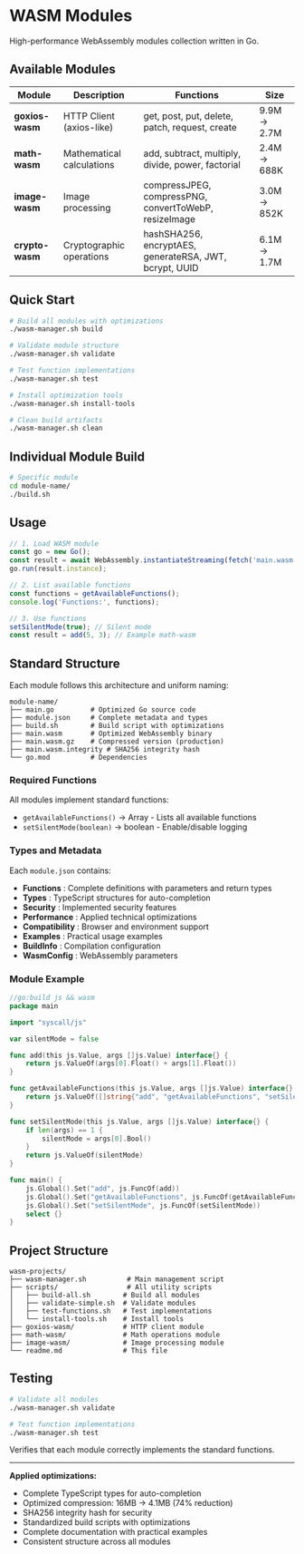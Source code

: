 # WASM Modules

High-performance WebAssembly modules collection written in Go.

## Available Modules

| Module | Description | Functions | Size |
|--------|-------------|-----------|--------|
| **goxios-wasm** | HTTP Client (axios-like) | get, post, put, delete, patch, request, create | 9.9M → 2.7M |
| **math-wasm** | Mathematical calculations | add, subtract, multiply, divide, power, factorial | 2.4M → 688K |
| **image-wasm** | Image processing | compressJPEG, compressPNG, convertToWebP, resizeImage | 3.0M → 852K |
| **crypto-wasm** | Cryptographic operations | hashSHA256, encryptAES, generateRSA, JWT, bcrypt, UUID | 6.1M → 1.7M |

## Quick Start

```bash
# Build all modules with optimizations
./wasm-manager.sh build

# Validate module structure
./wasm-manager.sh validate

# Test function implementations  
./wasm-manager.sh test

# Install optimization tools
./wasm-manager.sh install-tools

# Clean build artifacts
./wasm-manager.sh clean
```

## Individual Module Build

```bash
# Specific module
cd module-name/
./build.sh
```

## Usage

```javascript
// 1. Load WASM module
const go = new Go();
const result = await WebAssembly.instantiateStreaming(fetch('main.wasm'), go.importObject);
go.run(result.instance);

// 2. List available functions
const functions = getAvailableFunctions();
console.log('Functions:', functions);

// 3. Use functions
setSilentMode(true); // Silent mode
const result = add(5, 3); // Example math-wasm
```

## Standard Structure

Each module follows this architecture and uniform naming:

```
module-name/
├── main.go         # Optimized Go source code
├── module.json     # Complete metadata and types
├── build.sh        # Build script with optimizations
├── main.wasm       # Optimized WebAssembly binary
├── main.wasm.gz    # Compressed version (production)
├── main.wasm.integrity # SHA256 integrity hash
└── go.mod          # Dependencies
```

### Required Functions

All modules implement standard functions:
- `getAvailableFunctions()` → Array<string> - Lists all available functions
- `setSilentMode(boolean)` → boolean - Enable/disable logging

### Types and Metadata

Each `module.json` contains:
- **Functions** : Complete definitions with parameters and return types
- **Types** : TypeScript structures for auto-completion
- **Security** : Implemented security features
- **Performance** : Applied technical optimizations
- **Compatibility** : Browser and environment support
- **Examples** : Practical usage examples
- **BuildInfo** : Compilation configuration
- **WasmConfig** : WebAssembly parameters

### Module Example

```go
//go:build js && wasm
package main

import "syscall/js"

var silentMode = false

func add(this js.Value, args []js.Value) interface{} {
    return js.ValueOf(args[0].Float() + args[1].Float())
}

func getAvailableFunctions(this js.Value, args []js.Value) interface{} {
    return js.ValueOf([]string{"add", "getAvailableFunctions", "setSilentMode"})
}

func setSilentMode(this js.Value, args []js.Value) interface{} {
    if len(args) == 1 {
        silentMode = args[0].Bool()
    }
    return js.ValueOf(silentMode)
}

func main() {
    js.Global().Set("add", js.FuncOf(add))
    js.Global().Set("getAvailableFunctions", js.FuncOf(getAvailableFunctions))
    js.Global().Set("setSilentMode", js.FuncOf(setSilentMode))
    select {}
}
```

## Project Structure

```
wasm-projects/
├── wasm-manager.sh          # Main management script
├── scripts/                 # All utility scripts
│   ├── build-all.sh        # Build all modules
│   ├── validate-simple.sh  # Validate modules
│   ├── test-functions.sh   # Test implementations
│   └── install-tools.sh    # Install tools
├── goxios-wasm/            # HTTP client module
├── math-wasm/              # Math operations module
├── image-wasm/             # Image processing module
└── readme.md               # This file
```

## Testing

```bash
# Validate all modules
./wasm-manager.sh validate

# Test function implementations
./wasm-manager.sh test
```

Verifies that each module correctly implements the standard functions.

---

**Applied optimizations:**
- Complete TypeScript types for auto-completion
- Optimized compression: 16MB → 4.1MB (74% reduction)
- SHA256 integrity hash for security
- Standardized build scripts with optimizations
- Complete documentation with practical examples
- Consistent structure across all modules